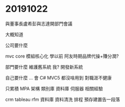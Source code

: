 # 20191022

與董事長盧希彭與志達開部門會議

大概知道

公司要什麼

mvc core 模組核心化 學以前 阿友時期品牌代操+賺分潤?

部門要什麼 維護舊系統 我? 開發新系統

自己要什麼 ... 會 C\# MVC5 都沒啥用到 對職涯不健康

只累積 MPA 架構 類別庫 資料庫 伺服器 相關經驗

crm tableau rfm 資料庫 資料清洗 排程 預存建置告一段落

